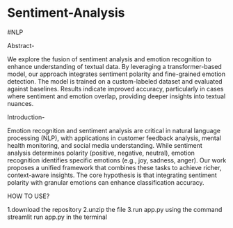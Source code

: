 # Sentiment-Analysis
#NLP

Abstract-

We explore the fusion of sentiment analysis and emotion recognition to enhance understanding of textual data. By leveraging a transformer-based model, our approach integrates sentiment polarity and fine-grained emotion detection. The model is trained on a custom-labeled dataset and evaluated against baselines. Results indicate improved accuracy, particularly in cases where sentiment and emotion overlap, providing deeper insights into textual nuances.

Introduction-

Emotion recognition and sentiment analysis are critical in natural language processing (NLP), with applications in customer feedback analysis, mental health monitoring, and social media understanding. While sentiment analysis determines polarity (positive, negative, neutral), emotion recognition identifies specific emotions (e.g., joy, sadness, anger).
Our work proposes a unified framework that combines these tasks to achieve richer, context-aware insights. The core hypothesis is that integrating sentiment polarity with granular emotions can enhance classification accuracy.

HOW TO USE?

1.download the repository
2.unzip the file
3.run app.py using the command streamlit run app.py in the terminal

